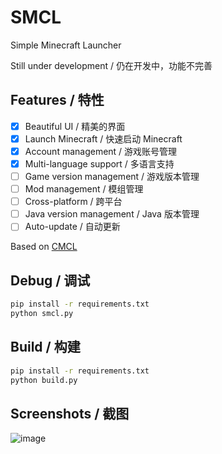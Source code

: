 # SMCL

Simple Minecraft Launcher

Still under development / 仍在开发中，功能不完善

## Features / 特性

- [x] Beautiful UI / 精美的界面
- [x] Launch Minecraft / 快速启动 Minecraft
- [x] Account management / 游戏账号管理
- [x] Multi-language support / 多语言支持
- [ ] Game version management / 游戏版本管理
- [ ] Mod management / 模组管理
- [ ] Cross-platform / 跨平台
- [ ] Java version management / Java 版本管理
- [ ] Auto-update / 自动更新

Based on [CMCL](https://github.com/MrShieh-X/console-minecraft-launcher)

## Debug / 调试

```bash
pip install -r requirements.txt
python smcl.py
```

## Build / 构建

```bash
pip install -r requirements.txt
python build.py
```

## Screenshots / 截图

![image](https://github.com/xuanzhi33/smcl/assets/37460139/86592773-233c-4ae8-b1c1-e93a49d3e5f1)